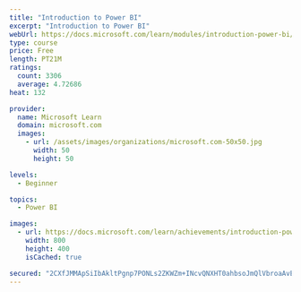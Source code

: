 ```yaml
---
title: "Introduction to Power BI"
excerpt: "Introduction to Power BI"
webUrl: https://docs.microsoft.com/learn/modules/introduction-power-bi/
type: course
price: Free
length: PT21M
ratings:
  count: 3306
  average: 4.72686
heat: 132

provider:
  name: Microsoft Learn
  domain: microsoft.com
  images:
    - url: /assets/images/organizations/microsoft.com-50x50.jpg
      width: 50
      height: 50

levels:
  - Beginner

topics:
  - Power BI

images:
  - url: https://docs.microsoft.com/learn/achievements/introduction-power-bi-social.png
    width: 800
    height: 400
    isCached: true

secured: "2CXfJMMApSiIbAkltPgnp7PONLs2ZKWZm+INcvQNXHT0ahbsoJmQlVbroaAvE+NeDQoJ3XIppcfu6VVlGZm1CgnCwMwTzzPLt1hjWzJOuCaeWzQ55ywd1ke+LS8rMHbcgtAxNcl3K/nhhFVM4CPZz6qTdRx0Qt7FSVOg3nHnAdsklgbxDYSjPGis2YU0i2V0OjWj0NOTP/a1S/Gwfm24uoAhyDrrMdQfYbBfV2uRyv9dxWFLaHHXglets2HmWd5YusibgkuEnm+1I0ybtMqXEHD9ZZRipFYfXpb/hGqvLSg9hK/ciwtdA5qvYbVJJmLk6fQk4UDCkmL18ztGq1h0WnZpWRwAuxQes3hiEsGl7vTE2iJeUpJBkvQefBJ1M5Vkj4JR4Al7hSXbIIpNcZs+4w==;ltZJxC0UY61OWQ9h/XiGnQ=="
---
```


